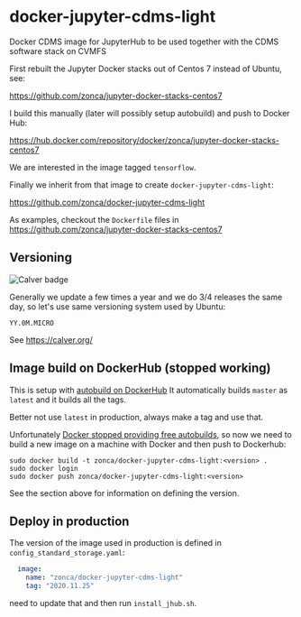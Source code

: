 # docker-jupyter-cdms-light
Docker CDMS image for JupyterHub to be used together with the CDMS software stack on CVMFS

First rebuilt the Jupyter Docker stacks out of Centos 7 instead of Ubuntu,
see:

<https://github.com/zonca/jupyter-docker-stacks-centos7>

I build this manually (later will possibly setup autobuild) and push to Docker Hub:

<https://hub.docker.com/repository/docker/zonca/jupyter-docker-stacks-centos7>

We are interested in the image tagged `tensorflow`.

Finally we inherit from that image to create `docker-jupyter-cdms-light`:

<https://github.com/zonca/docker-jupyter-cdms-light>

As examples, checkout the `Dockerfile` files in <https://github.com/zonca/jupyter-docker-stacks-centos7>

## Versioning

![Calver badge](https://img.shields.io/badge/calver-YY.0M.MICRO-22bfda.svg)

Generally we update a few times a year and we do 3/4 releases the same day, so let's use same versioning system used by Ubuntu:

`YY.0M.MICRO`

See <https://calver.org/>

## Image build on DockerHub (stopped working)

This is setup with [autobuild on DockerHub](https://hub.docker.com/r/zonca/docker-jupyter-cdms-light)
It automatically builds `master` as `latest` and it builds all the tags.

Better not use `latest` in production, always make a tag and use that.

Unfortunately [Docker stopped providing free autobuilds](https://www.docker.com/blog/changes-to-docker-hub-autobuilds),
so now we need to build a new image on a machine with Docker and then push to Dockerhub:

```
sudo docker build -t zonca/docker-jupyter-cdms-light:<version> .
sudo docker login
sudo docker push zonca/docker-jupyter-cdms-light:<version>
```

See the section above for information on defining the version.

## Deploy in production

The version of the image used in production is defined in `config_standard_storage.yaml`:

```yaml
  image:
    name: "zonca/docker-jupyter-cdms-light"
    tag: "2020.11.25"
```

need to update that and then run `install_jhub.sh`.
